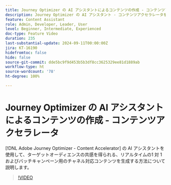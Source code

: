 ```yaml
---
title: Journey Optimizer の AI アシスタントによるコンテンツの作成 - コンテンツアクセラレータ
description: Journey Optimizer の AI アシスタント - コンテンツアクセラレータを使用して、ターゲットオーディエンスの共感を得られる、リアルタイムの1 対 1 およびバッチキャンペーン用のチャネル対応コンテンツを生成する方法について説明します。
feature: Content Assistant
role: Admin, Developer, Leader, User
level: Beginner, Intermediate, Experienced
doc-type: Feature Video
duration: 235
last-substantial-update: 2024-09-11T00:00:00Z
jira: KT-16190
hidefromtoc: false
hide: false
source-git-commit: dde5bc9f9d453b5b3df8cc3625329ee81d1889ab
workflow-type: ht
source-wordcount: '78'
ht-degree: 100%

---
```



# Journey Optimizer の AI アシスタントによるコンテンツの作成 - コンテンツアクセラレータ

[!DNL Adobe Journey Optimizer - Content Accelerator] の AI アシスタントを使用して、ターゲットオーディエンスの共感を得られる、リアルタイムの1 対 1 およびバッチキャンペーン用のチャネル対応コンテンツを生成する方法について説明します。

>[!VIDEO](https://video.tv.adobe.com/v/3433552/?learn=on)
